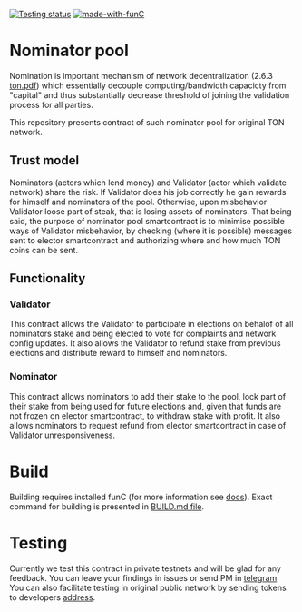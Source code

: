 [![Testing status](https://img.shields.io/badge/testing-in%20progress-red.svg)](https://github.com/newton-blockchain) 
[![made-with-funC](https://img.shields.io/badge/Made%20with-funC-a3428f.svg)](https://github.com/newton-blockchain/ton/tree/master/crypto/smartcont)

# Nominator pool
Nomination is important mechanism of network decentralization (2.6.3 [ton.pdf](ton.org/ton.pdf)) 
which essentially decouple computing/bandwidth capacicty from "capital" and thus substantially
decrease threshold of joining the validation process for all parties.

This repository presents contract of such nominator pool for original TON network.
## Trust model
Nominators (actors which lend money) and Validator (actor which validate network) share the risk. 
If Validator does his job correctly he gain rewards for himself and nominators of the pool.
Otherwise, upon misbehavior Validator loose part of steak, that is losing assets of nominators.
That being said, the purpose of nominator pool smartcontract is to minimise possible ways of Validator misbehavior,
by checking (where it is possible) messages sent to elector smartcontract and authorizing where and how much TON coins
can be sent.
## Functionality
### Validator
This contract allows the Validator to participate in elections on behalof of all nominators stake
and being elected to vote for complaints and network config updates.
It also allows the Validator to refund stake from previous elections and distribute reward to himself and nominators.
### Nominator
This contract allows nominators to add their stake to the pool, lock part of their stake from being used for future elections
and, given that funds are not frozen on elector smartcontract, to withdraw stake with profit.
It also allows nominators to request refund from elector smartcontract in case of Validator unresponsiveness.
# Build
Building requires installed funC (for more information see [docs](https://test.ton.org/FullNode-HOWTO.txt)). Exact command for building is presented in [BUILD.md file](https://github.com/EmelyanenkoK/nominator_pool/blob/master/BUILD.md).

# Testing
Currently we test this contract in private testnets and will be glad for any feedback. You can leave your findings in issues or send PM in [telegram](t.me/rulon).
You can also facilitate testing in original public network by sending tokens to developers [address](https://test.ton.org/testnet/account?account=EQDGpS6ADl3yOCc1ClWUY-bHDaEVtTLx6fY_RCbLMSjPxWMr).
